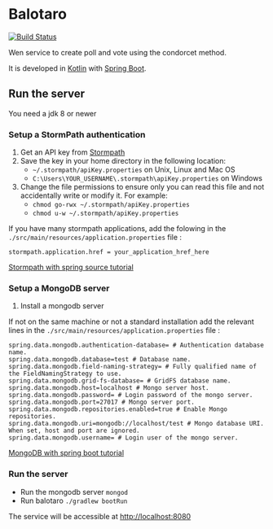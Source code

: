 # Balotaro
[![Build Status](https://travis-ci.org/slimaku/balotaro.svg?branch=master)](https://travis-ci.org/slimaku/balotaro)

Wen service to create poll and vote using the condorcet method.

It is developed in [Kotlin](https://kotlinlang.org) with [Spring Boot](https://projects.spring.io/spring-boot).

## Run the server
You need a jdk 8 or newer

### Setup a StormPath authentication
1. Get an API key from [Stormpath](https://stormpath.com)
2. Save the key in your home directory in the following location:
    * `~/.stormpath/apiKey.properties` on Unix, Linux and Mac OS
    * `C:\Users\YOUR_USERNAME\.stormpath\apiKey.properties` on Windows
3. Change the file permissions to ensure only you can read this file and not accidentally write or modify it. For example:
    * `chmod go-rwx ~/.stormpath/apiKey.properties`
    * `chmod u-w ~/.stormpath/apiKey.properties`

If you have many stormpath applications, add the folowing in the `./src/main/resources/application.properties` file :
```
stormpath.application.href = your_application_href_here
``` 

[Stormpath with spring source tutorial](https://docs.stormpath.com/java/spring-boot-web/quickstart.html)

### Setup a MongoDB server
1. Install a mongodb server

If not on the same machine or not a standard installation add the relevant lines in the `./src/main/resources/application.properties` file :
```
spring.data.mongodb.authentication-database= # Authentication database name.
spring.data.mongodb.database=test # Database name.
spring.data.mongodb.field-naming-strategy= # Fully qualified name of the FieldNamingStrategy to use.
spring.data.mongodb.grid-fs-database= # GridFS database name.
spring.data.mongodb.host=localhost # Mongo server host.
spring.data.mongodb.password= # Login password of the mongo server.
spring.data.mongodb.port=27017 # Mongo server port.
spring.data.mongodb.repositories.enabled=true # Enable Mongo repositories.
spring.data.mongodb.uri=mongodb://localhost/test # Mongo database URI. When set, host and port are ignored.
spring.data.mongodb.username= # Login user of the mongo server.
```

[MongoDB with spring boot tutorial](https://spring.io/guides/gs/accessing-data-mongodb/)

### Run the server
* Run the mongodb server `mongod`
* Run balotaro `./gradlew bootRun`

The service will be accessible at [http://localhost:8080](http://localhost:8080)
